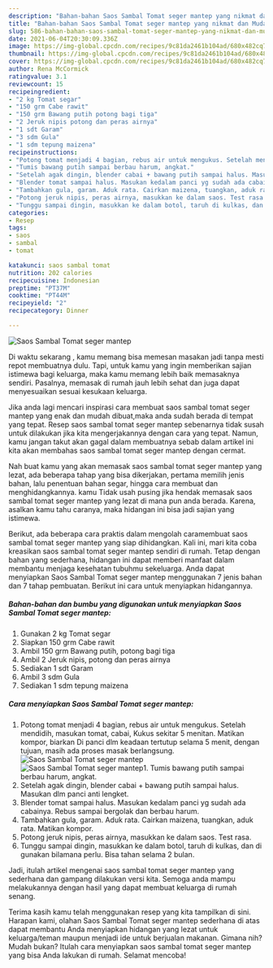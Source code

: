```yaml
---
description: "Bahan-bahan Saos Sambal Tomat seger mantep yang nikmat dan Mudah Dibuat"
title: "Bahan-bahan Saos Sambal Tomat seger mantep yang nikmat dan Mudah Dibuat"
slug: 586-bahan-bahan-saos-sambal-tomat-seger-mantep-yang-nikmat-dan-mudah-dibuat
date: 2021-06-04T20:30:09.336Z
image: https://img-global.cpcdn.com/recipes/9c81da2461b104ad/680x482cq70/saos-sambal-tomat-seger-mantep-foto-resep-utama.jpg
thumbnail: https://img-global.cpcdn.com/recipes/9c81da2461b104ad/680x482cq70/saos-sambal-tomat-seger-mantep-foto-resep-utama.jpg
cover: https://img-global.cpcdn.com/recipes/9c81da2461b104ad/680x482cq70/saos-sambal-tomat-seger-mantep-foto-resep-utama.jpg
author: Rena McCormick
ratingvalue: 3.1
reviewcount: 15
recipeingredient:
- "2 kg Tomat segar"
- "150 grm Cabe rawit"
- "150 grm Bawang putih potong bagi tiga"
- "2 Jeruk nipis potong dan peras airnya"
- "1 sdt Garam"
- "3 sdm Gula"
- "1 sdm tepung maizena"
recipeinstructions:
- "Potong tomat menjadi 4 bagian, rebus air untuk mengukus. Setelah mendidih, masukan tomat, cabai, Kukus sekitar 5 menitan. Matikan kompor, biarkan Di panci dlm keadaan tertutup selama 5 menit, dengan tujuan, masih ada proses masak berlangsung."
- "Tumis bawang putih sampai berbau harum, angkat."
- "Setelah agak dingin, blender cabai + bawang putih sampai halus. Masukan dlm panci anti lengket."
- "Blender tomat sampai halus. Masukan kedalam panci yg sudah ada cabainya. Rebus sampai bergolak dan berbau harum."
- "Tambahkan gula, garam. Aduk rata. Cairkan maizena, tuangkan, aduk rata. Matikan kompor."
- "Potong jeruk nipis, peras airnya, masukkan ke dalam saos. Test rasa."
- "Tunggu sampai dingin, masukkan ke dalam botol, taruh di kulkas, dan di gunakan bilamana perlu. Bisa tahan selama 2 bulan."
categories:
- Resep
tags:
- saos
- sambal
- tomat

katakunci: saos sambal tomat 
nutrition: 202 calories
recipecuisine: Indonesian
preptime: "PT37M"
cooktime: "PT44M"
recipeyield: "2"
recipecategory: Dinner

---
```



![Saos Sambal Tomat seger mantep](https://img-global.cpcdn.com/recipes/9c81da2461b104ad/680x482cq70/saos-sambal-tomat-seger-mantep-foto-resep-utama.jpg)

Di waktu  sekarang , kamu memang bisa memesan masakan jadi tanpa mesti repot membuatnya dulu. Tapi, untuk kamu yang ingin memberikan sajian istimewa bagi keluarga, maka kamu memang lebih baik memasaknya sendiri. Pasalnya, memasak di rumah jauh lebih sehat dan juga dapat menyesuaikan sesuai kesukaan keluarga.

Jika anda lagi mencari inspirasi cara membuat saos sambal tomat seger mantep yang enak dan mudah dibuat,maka anda sudah berada di tempat yang tepat. Resep saos sambal tomat seger mantep  sebenarnya tidak susah untuk dilakukan jika kita mengerjakannya dengan cara yang tepat. Namun, kamu jangan takut akan gagal dalam membuatnya 
sebab dalam artikel ini kita akan membahas saos sambal tomat seger mantep dengan cermat.  



Nah buat kamu yang akan memasak saos sambal tomat seger mantep yang lezat, ada beberapa tahap yang bisa dikerjakan, pertama memilih jenis bahan, lalu penentuan bahan segar, hingga cara membuat dan menghidangkannya. kamu Tidak usah pusing jika hendak memasak saos sambal tomat seger mantep yang lezat di mana pun anda berada. Karena, asalkan kamu  tahu caranya, maka hidangan ini bisa jadi sajian yang istimewa.

Berikut, ada beberapa cara praktis  dalam mengolah caramembuat saos sambal tomat seger mantep yang siap dihidangkan. Kali ini, mari kita coba kreasikan saos sambal tomat seger mantep sendiri di rumah. Tetap dengan bahan yang sederhana, hidangan ini dapat memberi manfaat dalam membantu menjaga kesehatan tubuhmu sekeluarga. Anda dapat menyiapkan Saos Sambal Tomat seger mantep menggunakan 7 jenis bahan dan 7 tahap pembuatan. Berikut ini cara untuk menyiapkan hidangannya.

<!--inarticleads1-->

##### Bahan-bahan dan bumbu yang digunakan untuk menyiapkan Saos Sambal Tomat seger mantep:

1. Gunakan 2 kg Tomat segar
1. Siapkan 150 grm Cabe rawit
1. Ambil 150 grm Bawang putih, potong bagi tiga
1. Ambil 2 Jeruk nipis, potong dan peras airnya
1. Sediakan 1 sdt Garam
1. Ambil 3 sdm Gula
1. Sediakan 1 sdm tepung maizena




<!--inarticleads2-->

##### Cara menyiapkan Saos Sambal Tomat seger mantep:

1. Potong tomat menjadi 4 bagian, rebus air untuk mengukus. Setelah mendidih, masukan tomat, cabai, Kukus sekitar 5 menitan. Matikan kompor, biarkan Di panci dlm keadaan tertutup selama 5 menit, dengan tujuan, masih ada proses masak berlangsung.
<img src="https://img-global.cpcdn.com/steps/01b9099927feaaad/160x128cq70/saos-sambal-tomat-seger-mantep-langkah-memasak-1-foto.jpg" alt="Saos Sambal Tomat seger mantep"><img src="https://img-global.cpcdn.com/steps/60e054b27e2a0fca/160x128cq70/saos-sambal-tomat-seger-mantep-langkah-memasak-1-foto.jpg" alt="Saos Sambal Tomat seger mantep">1. Tumis bawang putih sampai berbau harum, angkat.
1. Setelah agak dingin, blender cabai + bawang putih sampai halus. Masukan dlm panci anti lengket.
1. Blender tomat sampai halus. Masukan kedalam panci yg sudah ada cabainya. Rebus sampai bergolak dan berbau harum.
1. Tambahkan gula, garam. Aduk rata. Cairkan maizena, tuangkan, aduk rata. Matikan kompor.
1. Potong jeruk nipis, peras airnya, masukkan ke dalam saos. Test rasa.
1. Tunggu sampai dingin, masukkan ke dalam botol, taruh di kulkas, dan di gunakan bilamana perlu. Bisa tahan selama 2 bulan.




Jadi, itulah artikel mengenai  saos sambal tomat seger mantep  yang sederhana dan gampang dilakukan versi kita. Semoga anda mampu melakukannya dengan hasil yang dapat membuat keluarga di rumah senang. 

Terima kasih kamu telah menggunakan resep yang kita tampilkan di sini. Harapan kami, olahan  Saos Sambal Tomat seger mantep sederhana di atas dapat membantu Anda menyiapkan hidangan yang lezat untuk keluarga/teman maupun menjadi ide untuk berjualan makanan. Gimana nih? Mudah bukan? Itulah cara menyiapkan saos sambal tomat seger mantep yang bisa Anda lakukan di rumah. Selamat mencoba!


